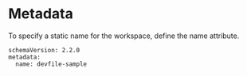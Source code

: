 # Metadata

To specify a static name for the workspace, define the name attribute.

```
schemaVersion: 2.2.0
metadata:
  name: devfile-sample
```
